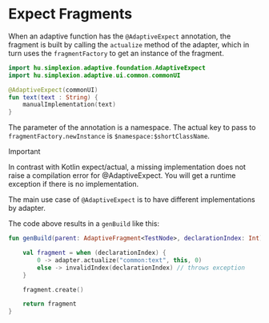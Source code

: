 # Expect Fragments

When an adaptive function has the `@AdaptiveExpect` annotation, the fragment is built by calling the `actualize`
method of the adapter, which in turn uses the `fragmentFactory` to get an instance of the fragment.

```kotlin
import hu.simplexion.adaptive.foundation.AdaptiveExpect
import hu.simplexion.adaptive.ui.common.commonUI

@AdaptiveExpect(commonUI)
fun text(text : String) {
    manualImplementation(text)
}
```

The parameter of the annotation is a namespace. The actual key to pass to `fragmentFactory.newInstance`
is `$namespace:$shortClassName`.

> [!IMPORTANT]
> 
> In contrast with Kotlin expect/actual, a missing implementation does not raise a compilation error for @AdaptiveExpect.
> You will get a runtime exception if there is no implementation.
>

The main use case of `@AdaptiveExpect` is to have different implementations by adapter.

The code above results in a `genBuild` like this:

```kotlin
fun genBuild(parent: AdaptiveFragment<TestNode>, declarationIndex: Int): AdaptiveFragment<TestNode> {

    val fragment = when (declarationIndex) {
        0 -> adapter.actualize("common:text", this, 0)
        else -> invalidIndex(declarationIndex) // throws exception
    }

    fragment.create()

    return fragment 
}
```